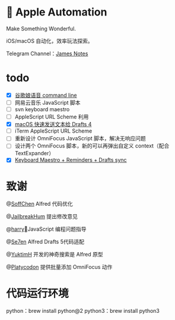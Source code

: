 #  Apple Automation

Make Something Wonderful.  

iOS/macOS 自动化，效率玩法探索。

Telegram Channel：[James Notes](https://t.me/JamesNotes)

# todo
 - [x] [谷歌娘语音 command line](https://sspai.com/post/57876)
 - [ ] 网易云音乐 JavaScript 脚本
 - [ ] svn keyboard maestro
 - [ ] AppleScript URL Scheme 利用
 - [x] [macOS 快速发送文本给 Drafts 4](https://sspai.com/post/57784)
 - [ ] iTerm AppleScript URL Scheme
 - [ ] 重新设计 OmniFocus JavaScript 脚本，解决无响应问题
 - [ ] 设计两个 OmniFocus 脚本，新的可以再弹出自定义 context（配合 TextExpander）
 - [x] [Keyboard Maestro + Reminders + Drafts sync](https://github.com/JamesHopbourn/Apple-Automation/blob/master/Python/Clipboard%20to%20Reminders.py)
 
# 致谢

@[SoffChen](https://github.com/soffchen) Alfred 代码优化

@[JailbreakHum](https://sspai.com/user/681230/updates) 提出修改意见

@[harry](https://sspai.com/u/cjmqfh6v)JavaScript 编程问题指导

@[Se7en]() Alfred Drafts 5代码适配

@[YuktimH](https://sspai.com/user/47944/updates) 开发的神奇搜索是 Alfred 原型

@[Platycodon](https://sspai.com/user/714505/updates) 提供批量添加 OmniFocus 动作

# 代码运行环境
python：brew install python@2
python3：brew install python3
